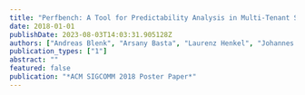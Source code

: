 ```yaml
---
title: "Perfbench: A Tool for Predictability Analysis in Multi-Tenant Software-Defined Networks"
date: 2018-01-01
publishDate: 2023-08-03T14:03:31.905128Z
authors: ["Andreas Blenk", "Arsany Basta", "Laurenz Henkel", "Johannes Zerwas", "Wolfgang Kellerer", "Stefan Schmid"]
publication_types: ["1"]
abstract: ""
featured: false
publication: "*ACM SIGCOMM 2018 Poster Paper*"
---
```


